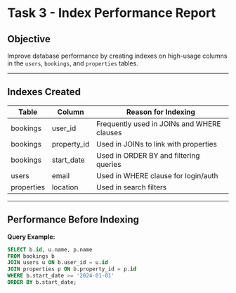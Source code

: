 # Task 3 - Index Performance Report

## Objective
Improve database performance by creating indexes on high-usage columns in the `users`, `bookings`, and `properties` tables.

---

## Indexes Created

| Table     | Column         | Reason for Indexing                         |
|-----------|----------------|---------------------------------------------|
| bookings  | user_id        | Frequently used in JOINs and WHERE clauses  |
| bookings  | property_id    | Used in JOINs to link with properties       |
| bookings  | start_date     | Used in ORDER BY and filtering queries      |
| users     | email          | Used in WHERE clause for login/auth         |
| properties| location       | Used in search filters                      |

---

## Performance Before Indexing

**Query Example:**
```sql
SELECT b.id, u.name, p.name
FROM bookings b
JOIN users u ON b.user_id = u.id
JOIN properties p ON b.property_id = p.id
WHERE b.start_date >= '2024-01-01'
ORDER BY b.start_date;
